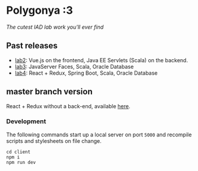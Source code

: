 # Polygonya :3

_The cutest IAD lab work you'll ever find_

## Past releases

* [lab2](https://github.com/band-of-four/polygonya/tree/lab2):
Vue.js on the frontend, Java EE Servlets (Scala) on the backend.
* [lab3](https://github.com/band-of-four/polygonya/tree/lab3):
JavaServer Faces, Scala, Oracle Database
* [lab4](https://github.com/band-of-four/polygonya/tree/lab4):
React + Redux, Spring Boot, Scala, Oracle Database

## master branch version

React + Redux without a back-end,
available [here](https://band-of-four.github.io/polygonya/).

### Development

The following commands start up a local server on port `5000` and
recompile scripts and stylesheets on file change.

```
cd client
npm i
npm run dev
```
